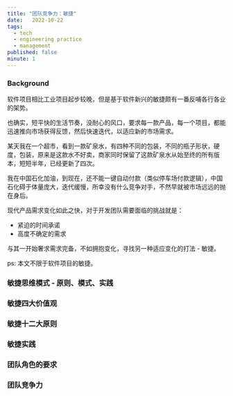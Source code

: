 ```yaml
---
title: "团队竞争力：敏捷"
date:   2022-10-22
tags:
  - tech
  - engineering practice
  - management
published: false
minute: 1
---
```


### Background

软件项目相比工业项目起步较晚，但是基于软件新兴的敏捷颇有一番反哺各行各业的架势。

也确实，短平快的生活节奏，没耐心的风口，要求每一款产品，每一个项目，都能迅速推向市场获得反馈，然后快速迭代，以适应新的市场需求。

某天我在一个超市，看到一款矿泉水，有四种不同的包装，不同的瓶子形状，硬度，包装，原来是这款水不好卖，商家同时保留了这款矿泉水从始至终的所有版本，短短半年，已经更新了四次。

我在中国石化加油，到现在，还不能一键自动付款（类似停车场付款逻辑），中国石化碍于体量庞大，迭代缓慢，所幸没有什么竞争对手，不然早就被市场远远的抛在身后。

现代产品需求变化如此之快，对于开发团队需要面临的挑战就是：

* 紧迫的时间承诺
* 高度不确定的需求

与其一开始奢求需求完备，不如拥抱变化，寻找另一种适应变化的打法 - 敏捷。

ps: 本文不限于软件项目的敏捷。

### 敏捷思维模式 - 原则、模式、实践

### 敏捷四大价值观

### 敏捷十二大原则

### 敏捷实践

### 团队角色的要求

### 团队竞争力
